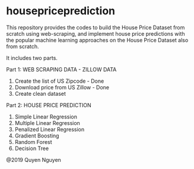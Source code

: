 # housepriceprediction
This repository provides the codes to build the House Price Dataset from scratch using web-scraping, and implement house price predictions with the popular machine learning approaches on the House Price Dataset also from scratch.

It includes two parts.

Part 1: WEB SCRAPING DATA  - ZILLOW DATA 
1. Create the list of US Zipcode - Done 
2. Download price from US Zillow - Done
3. Create clean dataset

Part 2: HOUSE PRICE PREDICTION
1. Simple Linear Regression
2. Multiple Linear Regression
3. Penalized Linear Regression
4. Gradient Boosting 
5. Random Forest 
6. Decision Tree 

@2019 Quyen Nguyen
